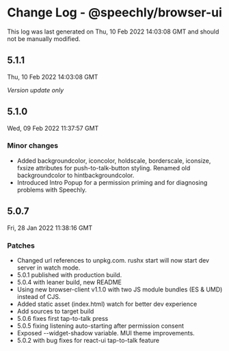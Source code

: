 # Change Log - @speechly/browser-ui

This log was last generated on Thu, 10 Feb 2022 14:03:08 GMT and should not be manually modified.

## 5.1.1
Thu, 10 Feb 2022 14:03:08 GMT

_Version update only_

## 5.1.0
Wed, 09 Feb 2022 11:37:57 GMT

### Minor changes

- Added backgroundcolor, iconcolor, holdscale, borderscale, iconsize, fxsize attributes for push-to-talk-button styling. Renamed old backgroundcolor to hintbackgroundcolor.
- Introduced Intro Popup for a permission priming and for diagnosing problems with Speechly.

## 5.0.7
Fri, 28 Jan 2022 11:38:16 GMT

### Patches

- Changed url references to unpkg.com. rushx start will now start dev server in watch mode.
- 5.0.1 published with production build.
- 5.0.4 with leaner build, new README
- Using new browser-client v1.1.0 with two JS module bundles (ES & UMD) instead of CJS.
- Added static asset (index.html) watch for better dev experience
- Add sources to target build
- 5.0.6 fixes first tap-to-talk press
- 5.0.5 fixing listening auto-starting after permission consent
- Exposed --widget-shadow variable. MUI theme improvements.
- 5.0.2 with bug fixes for react-ui tap-to-talk feature

